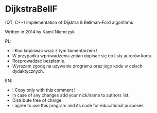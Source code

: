 # DijkstraBellF
(QT, C++) implementation of Dijsktra &amp; Bellman-Ford algorithms

Written in 2014 by Kamil Niemczyk

PL:
 * ! Kod kopiować wraz z tym komentarzem !
 * W przypadku wprowadzenia zmian dopisać się do listy autorów kodu.
 * Rozprowadzać bezpłatnie.
 * Wyrażam zgodę na używanie programu oraz jego kodu w celach dydaktycznych.

EN:
 * ! Copy only with this comment !
 * In case of any changes add your nick/name to authors list.
 * Distribute free of charge.
 * I agree to use this program and its code for educational purposes.
